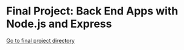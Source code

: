 # Final Project: Back End Apps with Node.js and Express
[Go to final project directory](https://github.com/continuing-education-shawnwu/expressBookReviews/tree/main/final_project)
